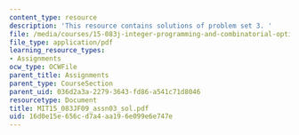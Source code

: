 ```yaml
---
content_type: resource
description: 'This resource contains solutions of problem set 3. '
file: /media/courses/15-083j-integer-programming-and-combinatorial-optimization-fall-2009/16d0e15e656cd7a4aa196e099e6e747e_MIT15_083JF09_assn03_sol.pdf
file_type: application/pdf
learning_resource_types:
- Assignments
ocw_type: OCWFile
parent_title: Assignments
parent_type: CourseSection
parent_uid: 036d2a3a-2279-3643-fd86-a541c71d8046
resourcetype: Document
title: MIT15_083JF09_assn03_sol.pdf
uid: 16d0e15e-656c-d7a4-aa19-6e099e6e747e
---
```

